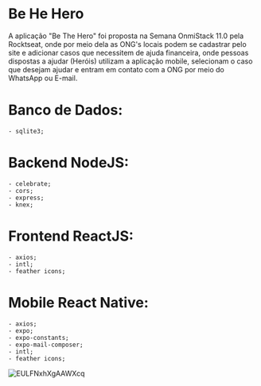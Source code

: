 # Be He Hero

A aplicação "Be The Hero" foi proposta na Semana OnmiStack 11.0 pela Rocktseat, onde por meio dela as ONG's locais podem se cadastrar pelo site e adicionar casos que necessitem de ajuda financeira, onde pessoas dispostas a ajudar (Heróis) utilizam a aplicação mobile, selecionam o caso que desejam ajudar e entram em contato com a ONG por meio do WhatsApp ou E-mail.

# Banco de Dados:
    - sqlite3;

# Backend NodeJS:
    - celebrate;
    - cors;
    - express;
    - knex;
    
# Frontend ReactJS:
    - axios;
    - intl;
    - feather icons;

# Mobile React Native:
    - axios;
    - expo;
    - expo-constants;
    - expo-mail-composer;
    - intl;
    - feather icons;


![EULFNxhXgAAWXcq](https://user-images.githubusercontent.com/59518539/77956622-91897b80-72a8-11ea-9b71-d036bb46cc81.jpeg)
